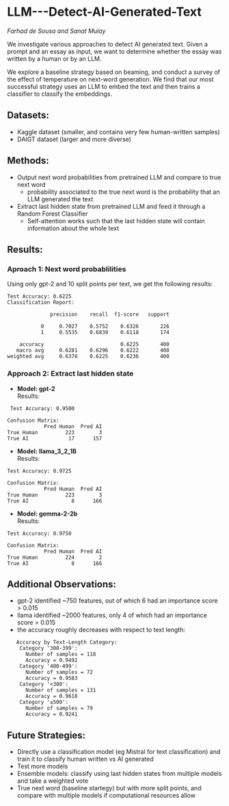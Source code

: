 ﻿# LLM---Detect-AI-Generated-Text

_Farhad de Sousa and Sanat Mulay_ 

We investigate various approaches to detect AI generated text. Given a prompt and an essay as input, we want to determine whether the essay was written by a human or by an LLM. 

We explore a baseline strategy based on beaming, and conduct a survey of the effect of temperature on next-word generation. We find that our most successful strategy uses an LLM to embed the text and then trains a classifier to classify the embeddings. 

## Datasets:
- Kaggle dataset (smaller, and contains very few human-written samples) 
- DAIGT dataset (larger and more diverse) 

## Methods:
- Output next word probabilities from pretrained LLM and compare to true next word 
  - probability associated to the true next word is the probability that an LLM generated the text 
- Extract last hidden state from pretrained LLM and feed it through a Random Forest Classifier 
  - Self-attention works such that the last hidden state will contain information about the whole text 

## Results: 
### Aproach 1: Next word probablilities 
 Using only gpt-2 and 10 split points per text, we get the following results: 
 ```
 Test Accuracy: 0.6225 
 Classification Report: 
 
               precision    recall  f1-score   support 
 
            0     0.7027    0.5752    0.6326       226
            1     0.5535    0.6839    0.6118       174

     accuracy                         0.6225       400
    macro avg     0.6281    0.6296    0.6222       400
 weighted avg     0.6378    0.6225    0.6236       400
 ```

 ### Approach 2: Extract last hidden state 
 - **Model: gpt-2** \
 Results:
```
 Test Accuracy: 0.9500

Confusion Matrix:
            Pred Human  Pred AI
True Human         223        3
True AI             17      157
```

- **Model: llama_3_2_1B** \
  Results:
```
Test Accuracy: 0.9725

Confusion Matrix:
            Pred Human  Pred AI
True Human         223        3
True AI              8      166
```

- **Model: gemma-2-2b** \
  Results:
```
Test Accuracy: 0.9750

Confusion Matrix:
            Pred Human  Pred AI
True Human         224        2
True AI              8      166
```

## Additional Observations:
- gpt-2 identified ~750 features, out of which 6 had an importance score > 0.015
- llama identified ~2000 features, only 4 of which had an importance score > 0.015
- the accuracy roughly decreases with respect to text length:
```
   Accuracy by Text-Length Category:
    Category '300-399':
      Number of samples = 118
      Accuracy = 0.9492
    Category '400-499':
      Number of samples = 72
      Accuracy = 0.9583
    Category '<300':
      Number of samples = 131
      Accuracy = 0.9618
    Category '≥500':
      Number of samples = 79
      Accuracy = 0.9241
```

## Future Strategies: 
- Directly use a classification model (eg Mistral for text classification) and train it to classify human written vs AI generated
- Test more models
- Ensemble models: classify using last hidden states from multiple models and take a weighted vote
- True next word (baseline startegy) but with more split points, and compare with multiple models if computational resources allow






